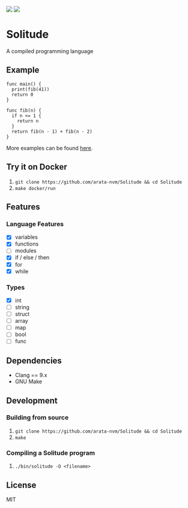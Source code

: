![](https://img.shields.io/github/workflow/status/arata-nvm/Solitude/Go?style=for-the-badge)
![](https://img.shields.io/codecov/c/github/arata-nvm/Solitude?style=for-the-badge)
# Solitude

A compiled programming language

## Example
```
func main() {
  print(fib(41))
  return 0
}

func fib(n) {
  if n <= 1 {
    return n
  }
  return fib(n - 1) + fib(n - 2)
}
```

More examples can be found [here](https://github.com/arata-nvm/Solitude/tree/master/examples).

## Try it on Docker
1. `git clone https://github.com/arata-nvm/Solitude && cd Solitude`
2. `make docker/run`
## Features

### Language Features
- [x] variables
- [x] functions
- [ ] modules
- [x] if / else / then
- [x] for
- [x] while

### Types
- [x] int
- [ ] string
- [ ] struct
- [ ] array
- [ ] map
- [ ] bool
- [ ] func

## Dependencies
- Clang == 9.x
- GNU Make

## Development

### Building from source
1. `git clone https://github.com/arata-nvm/Solitude && cd Solitude`
2. `make`

### Compiling a Solitude program
1. `./bin/solitude -O <filename>`

## License
MIT
